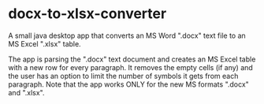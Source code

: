 # docx-to-xlsx-converter
A small java desktop app that converts an MS Word ".docx" text file to an MS Excel ".xlsx" table.

The app is parsing the ".docx" text document and creates an MS Excel table with a new row for every paragraph. 
It removes the empty cells (if any) and the user has an option to limit the number of symbols it gets from each paragraph. 
Note that the app works ONLY for the new MS formats ".docx" and ".xlsx".
